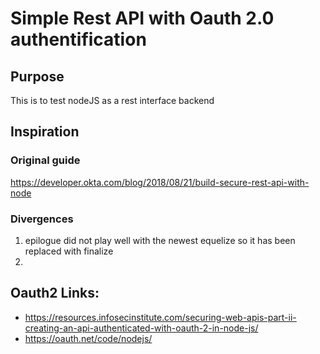 # Simple Rest API with Oauth 2.0 authentification

## Purpose
This is to test nodeJS as a rest interface backend


## Inspiration
### Original guide
https://developer.okta.com/blog/2018/08/21/build-secure-rest-api-with-node

### Divergences
1. epilogue did not play well with the newest equelize so it has been replaced with finalize
2. 

## Oauth2 Links:
* https://resources.infosecinstitute.com/securing-web-apis-part-ii-creating-an-api-authenticated-with-oauth-2-in-node-js/
* https://oauth.net/code/nodejs/